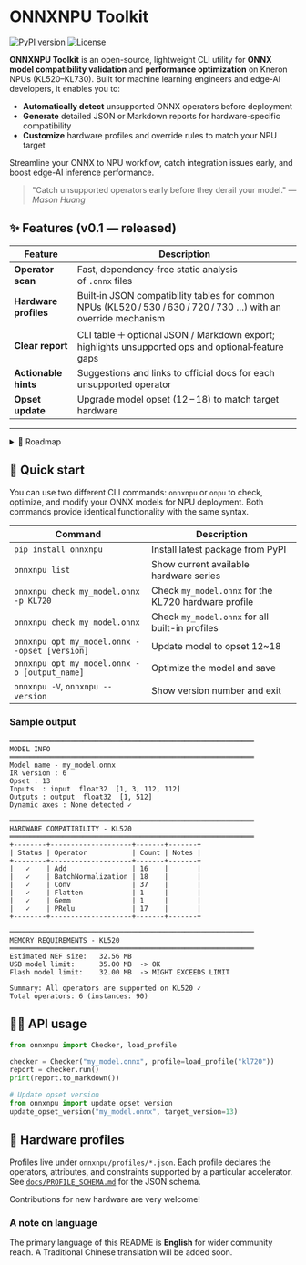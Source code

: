 # ONNXNPU Toolkit

[![PyPI version]][pypi-url] [![License]][license-url]

**ONNXNPU Toolkit** is an open-source, lightweight CLI utility for **ONNX model compatibility validation** and **performance optimization** on Kneron NPUs (KL520–KL730). Built for machine learning engineers and edge-AI developers, it enables you to:

- **Automatically detect** unsupported ONNX operators before deployment  
- **Generate** detailed JSON or Markdown reports for hardware-specific compatibility  
- **Customize** hardware profiles and override rules to match your NPU target  
<!-- - **Fuse** common layers (BN→Conv, Gemm sequences, Reshape optimizations) for faster inference   -->

Streamline your ONNX to NPU workflow, catch integration issues early, and boost edge-AI inference performance.

> "Catch unsupported operators early before they derail your model."
> — *Mason Huang*

## ✨ Features (v0.1 — released)

| Feature               | Description                                                                                                           |
| --------------------- | --------------------------------------------------------------------------------------------------------------------- |
| **Operator scan**     | Fast, dependency‑free static analysis of `.onnx` files                                                                 |
| **Hardware profiles** | Built‑in JSON compatibility tables for common NPUs (KL520 / 530 / 630 / 720 / 730 …) with an override mechanism        |
| **Clear report**      | CLI table ＋ optional JSON / Markdown export; highlights unsupported ops and optional‑feature gaps                      |
| **Actionable hints**  | Suggestions and links to official docs for each unsupported operator                                                  |
| **Opset update**      | Upgrade model opset (12 – 18) to match target hardware                                                                |

---

<details>
<summary>🧭 Roadmap</summary>

| Version | Target Date* | Major Items                                                                                           | Notes / Dependencies                                                    |
| ------- | ------------ | ------------------------------------------------------------------------------------------------------ | ----------------------------------------------------------------------- |
| **0.2 – Validation & Reporting** | May 2025 | • Shape checker enforcing 4‑D `(1, C, H, W)` constraint<br>• Rich Markdown / JSON report templates for CI badges | Uses ONNX shape‑inference to avoid manual parsing                       |
| **0.3 – Graph Simplification & Slimming** | Jun 2025 | • Integrate **onnx‑sim** (`--simplify`)<br>• Model slimming (`--prune`, `--quantize`)<br>• Bundle Kneron **optimizer_scripts** (BN‑Conv fuse, Dropout removal …) | Requires onnx‑sim ≥ 0.4; quantization via ONNX QOps                     |
| **0.4 – Automatic Op Replacement** | Jul 2025 | • `--replace` mapping table (e.g., `Reshape → Flatten`)<br>• Fallback to custom kernels / plugin stubs           | Needs rule set ＋ regression tests                                       |
| **0.5 – Interactive Viewer**      | Aug 2025 | • `onnxnpu view` drag‑and‑drop web UI<br>• Highlight unsupported nodes directly on the graph<br>• Downloadable HTML report | Likely React + ONNX‑JS; demo hosted on GitHub Pages                     |
| **0.6 – Extensibility & Ecosystem** | Sep 2025 | • Plugin system via Python entry‑points<br>• Community hardware‑profile submission flow<br>• Freeze stable API v1.0 | Plan to publish on conda‑forge after API stabilisation                  |

\* Dates are tentative and may shift based on resources.
</details>

## 🚀 Quick start

You can use two different CLI commands: `onnxnpu` or `onpu` to check, optimize, and modify your ONNX models for NPU deployment. Both commands provide identical functionality with the same syntax.

| Command                                       | Description                                           |
|-----------------------------------------------|-------------------------------------------------------|
| `pip install onnxnpu`                         | Install latest package from PyPI                      |
| `onnxnpu list`                   | Show current available hardware series                         |
| `onnxnpu check my_model.onnx -p KL720`           | Check `my_model.onnx` for the KL720 hardware profile  |
| `onnxnpu check my_model.onnx`                    | Check `my_model.onnx` for all built-in profiles       |
| `onnxnpu opt my_model.onnx --opset [version]`           | Update model to opset 12~18                              |
| `onnxnpu opt my_model.onnx -o [output_name]`           | Optimize the model and save                              |
| `onnxnpu -V`, `onnxnpu --version`                   | Show version number and exit                          |

### Sample output

```
════════════════════════════════════════════════════════════
MODEL INFO
════════════════════════════════════════════════════════════
Model name - my_model.onnx
IR version : 6
Opset : 13
Inputs  : input  float32  [1, 3, 112, 112]
Outputs : output  float32  [1, 512]
Dynamic axes : None detected ✓

════════════════════════════════════════════════════════════
HARDWARE COMPATIBILITY - KL520
════════════════════════════════════════════════════════════
+--------+--------------------+-------+-------+
| Status | Operator           | Count | Notes |
+--------+--------------------+-------+-------+
|   ✓    | Add                | 16    |       |
|   ✓    | BatchNormalization | 18    |       |
|   ✓    | Conv               | 37    |       |
|   ✓    | Flatten            | 1     |       |
|   ✓    | Gemm               | 1     |       |
|   ✓    | PRelu              | 17    |       |
+--------+--------------------+-------+-------+

════════════════════════════════════════════════════════════
MEMORY REQUIREMENTS - KL520
════════════════════════════════════════════════════════════
Estimated NEF size:   32.56 MB
USB model limit:      35.00 MB  -> OK
Flash model limit:    32.00 MB  -> MIGHT EXCEEDS LIMIT

Summary: All operators are supported on KL520 ✓
Total operators: 6 (instances: 90)
```

## 🧑‍💻 API usage

```python
from onnxnpu import Checker, load_profile

checker = Checker("my_model.onnx", profile=load_profile("kl720"))
report = checker.run()
print(report.to_markdown())

# Update opset version
from onnxnpu import update_opset_version
update_opset_version("my_model.onnx", target_version=13)
```

## 📖 Hardware profiles

Profiles live under `onnxnpu/profiles/*.json`.
Each profile declares the operators, attributes, and constraints supported by a particular accelerator.
See [`docs/PROFILE_SCHEMA.md`](docs/PROFILE_SCHEMA.md) for the JSON schema.

Contributions for new hardware are very welcome!

<!-- ## 🤝 Contributing

We love pull requests! Please read `CONTRIBUTING.md` and open an issue before you start a large refactor so we can align on design.

Coding conventions follow **PEP 8** with the Black formatter. -->

### A note on language

The primary language of this README is **English** for wider community reach.  A Traditional Chinese translation will be added soon.


[PyPI version]: https://img.shields.io/pypi/v/onnxnpu
[pypi-url]: https://pypi.org/project/onnxnpu
[Build status]: https://img.shields.io/github/actions/workflow/status/HuangMason320/onnx-checker/ci.yml?branch=main
[ci-url]: https://github.com/HuangMason320/onnxnpu-toolkit/actions
[License]: https://img.shields.io/github/license/HuangMason320/onnxnpu-toolkit
[license-url]: https://pypi.org/project/onnxnpu-toolkit/
